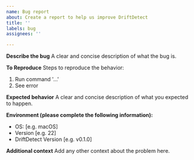```yaml
---
name: Bug report
about: Create a report to help us improve DriftDetect
title: ''
labels: bug
assignees: ''

---
```


**Describe the bug**
A clear and concise description of what the bug is.

**To Reproduce**
Steps to reproduce the behavior:
1. Run command '...'
2. See error

**Expected behavior**
A clear and concise description of what you expected to happen.

**Environment (please complete the following information):**
 - OS: [e.g. macOS]
 - Version [e.g. 22]
 - DriftDetect Version [e.g. v0.1.0]

**Additional context**
Add any other context about the problem here. 